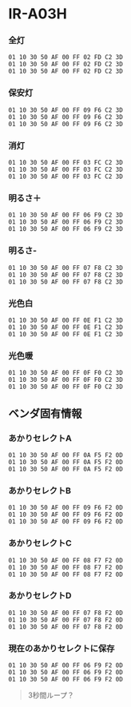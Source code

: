 IR-A03H
======================================

### 全灯
```
01 10 30 50 AF 00 FF 02 FD C2 3D
01 10 30 50 AF 00 FF 02 FD C2 3D
01 10 30 50 AF 00 FF 02 FD C2 3D
```

### 保安灯
```
01 10 30 50 AF 00 FF 09 F6 C2 3D
01 10 30 50 AF 00 FF 09 F6 C2 3D
01 10 30 50 AF 00 FF 09 F6 C2 3D
```

### 消灯
```
01 10 30 50 AF 00 FF 03 FC C2 3D
01 10 30 50 AF 00 FF 03 FC C2 3D
01 10 30 50 AF 00 FF 03 FC C2 3D
```

### 明るさ＋
```
01 10 30 50 AF 00 FF 06 F9 C2 3D
01 10 30 50 AF 00 FF 06 F9 C2 3D
01 10 30 50 AF 00 FF 06 F9 C2 3D
```

### 明るさ-
```
01 10 30 50 AF 00 FF 07 F8 C2 3D
01 10 30 50 AF 00 FF 07 F8 C2 3D
01 10 30 50 AF 00 FF 07 F8 C2 3D
```

### 光色白
```
01 10 30 50 AF 00 FF 0E F1 C2 3D
01 10 30 50 AF 00 FF 0E F1 C2 3D
01 10 30 50 AF 00 FF 0E F1 C2 3D
```

### 光色暖
```
01 10 30 50 AF 00 FF 0F F0 C2 3D
01 10 30 50 AF 00 FF 0F F0 C2 3D
01 10 30 50 AF 00 FF 0F F0 C2 3D
```

ベンダ固有情報
-------------------

### あかりセレクトA
```
01 10 30 50 AF 00 FF 0A F5 F2 0D
01 10 30 50 AF 00 FF 0A F5 F2 0D
01 10 30 50 AF 00 FF 0A F5 F2 0D
```

### あかりセレクトB
```
01 10 30 50 AF 00 FF 09 F6 F2 0D
01 10 30 50 AF 00 FF 09 F6 F2 0D
01 10 30 50 AF 00 FF 09 F6 F2 0D
```

### あかりセレクトC
```
01 10 30 50 AF 00 FF 08 F7 F2 0D
01 10 30 50 AF 00 FF 08 F7 F2 0D
01 10 30 50 AF 00 FF 08 F7 F2 0D
```

### あかりセレクトD
```
01 10 30 50 AF 00 FF 07 F8 F2 0D
01 10 30 50 AF 00 FF 07 F8 F2 0D
01 10 30 50 AF 00 FF 07 F8 F2 0D
```

### 現在のあかりセレクトに保存
```
01 10 30 50 AF 00 FF 06 F9 F2 0D
01 10 30 50 AF 00 FF 06 F9 F2 0D
01 10 30 50 AF 00 FF 06 F9 F2 0D
```
> 3秒間ループ？
